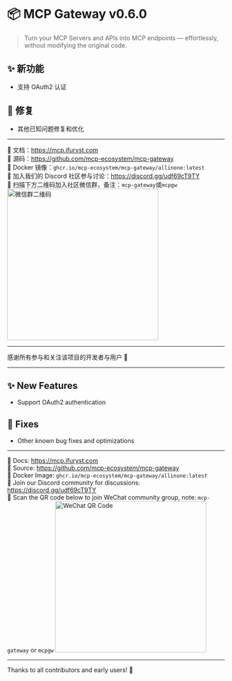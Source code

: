 # 📦 MCP Gateway v0.6.0

> Turn your MCP Servers and APIs into MCP endpoints — effortlessly, without modifying the original code.

## ✨ 新功能

- 支持 OAuth2 认证

## 🐛 修复

- 其他已知问题修复和优化

---

📘 文档：https://mcp.ifuryst.com  
🐙 源码：https://github.com/mcp-ecosystem/mcp-gateway  
🐳 Docker 镜像：`ghcr.io/mcp-ecosystem/mcp-gateway/allinone:latest`  
💬 加入我们的 Discord 社区参与讨论：https://discord.gg/udf69cT9TY  
🔗 扫描下方二维码加入社区微信群，备注：`mcp-gateway`或`mcpgw`
<img src="https://github.com/mcp-ecosystem/mcp-gateway/blob/main/web/public/wechat-qrcode.png" alt="微信群二维码" width="350" height="350" />

---

感谢所有参与和关注该项目的开发者与用户 💖

---

## ✨ New Features

- Support OAuth2 authentication

## 🐛 Fixes

- Other known bug fixes and optimizations

---

📘 Docs: https://mcp.ifuryst.com  
🐙 Source: https://github.com/mcp-ecosystem/mcp-gateway  
🐳 Docker Image: `ghcr.io/mcp-ecosystem/mcp-gateway/allinone:latest`  
💬 Join our Discord community for discussions: https://discord.gg/udf69cT9TY  
🔗 Scan the QR code below to join WeChat community group, note: `mcp-gateway` or `mcpgw`
<img src="https://github.com/mcp-ecosystem/mcp-gateway/blob/main/web/public/wechat-qrcode.png" alt="WeChat QR Code" width="350" height="350" />

---

Thanks to all contributors and early users! 💖 